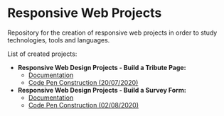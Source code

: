 <h1>Responsive Web Projects</h1>

<p>Repository for the creation of responsive web projects in order to study technologies, tools and languages.</p>
<p>List of created projects:</p>
<ul>
  <li><b>Responsive Web Design Projects - Build a Tribute Page:</b>
       <ul>
        <li><a href="https://www.freecodecamp.org/learn/responsive-web-design/responsive-web-design-projects/build-a-tribute-page">Documentation</a></li>
        <li><a href="https://codepen.io/robsoncsoares/pen/WNrLvwb">Code Pen Construction (20/07/2020)</a></li>
      </ul>
  </li>
  <li><b>Responsive Web Design Projects - Build a Survey Form:</b>
       <ul>
        <li><a href="https://www.freecodecamp.org/learn/responsive-web-design/responsive-web-design-projects/build-a-survey-form">Documentation</a></li>
        <li><a href="https://codepen.io/robsoncsoares/pen/MWKNxgz">Code Pen Construction (02/08/2020)</a></li>
      </ul>
  </li>
</ul>
